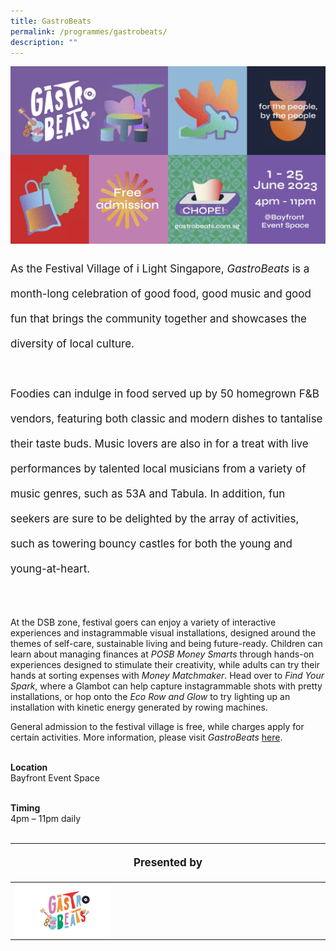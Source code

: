 ```yaml
---
title: GastroBeats
permalink: /programmes/gastrobeats/
description: ""
---
```

![](/images/Programmes/gastrobeats%20kv.jpg)
<p style="font-size:17px; line-height:40px">
As the Festival Village of i Light Singapore, <i>GastroBeats</i> is a month-long celebration of good food, good music and good fun that brings the community together and showcases the diversity of local culture.&nbsp;
<br><br>
Foodies can indulge in food served up by 50 homegrown F&amp;B vendors, featuring both classic and modern dishes to tantalise their taste buds. Music lovers are also in for a treat with live performances by talented local musicians from a variety of music genres, such as 53A and Tabula. In addition, fun seekers are sure to be delighted by the array of activities, such as towering bouncy castles for both the young and young-at-heart.<br><br>

At the DSB zone, festival goers can enjoy a variety of interactive experiences and instagrammable visual installations, designed around the themes of self-care, sustainable living and being future-ready. Children can learn about managing finances at <i>POSB Money Smarts</i> through hands-on experiences designed to stimulate their creativity, while adults can try their hands at sorting expenses with <i>Money Matchmaker</i>. Head over to <i>Find Your Spark</i>, where a Glambot can help capture instagrammable shots with pretty installations, or hop onto the <i>Eco Row and Glow</i> to try lighting up an installation with kinetic energy generated by rowing machines.

General admission to the festival village is free, while charges apply for certain activities. More information, please visit <i>GastroBeats</i> <a target="_blank" href="https://www.gastrobeats.com.sg">here</a>. <br><br>

<b>Location</b><br>
Bayfront Event Space<br><br>

<b>Timing</b><br>
4pm – 11pm daily<br><br>

</p>
<table style="width:100%">
<thead><tr><th colspan="4"><p style="font-size: 17px; line-height: 20px">Presented by</p></th>
	</tr></thead>
	<tbody>
		<tr>
			<td style="width:30%"><a href="https://www.gastrobeats.com.sg" target="_blank"><img src="/images/About/Sponsor%20Acknowledgement/202301_ilight%20singapore%20(gastrobeats%20logo).png" align="left"></a></td>
			<td style="width:60%"></td></tr></tbody></table>